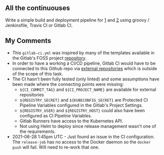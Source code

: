 ## All the continuouses

Write a simple build and deployment pipeline for [1](../1) and [2](../2) using groovy / Jenkinsfile, Travis CI or Gitlab CI.

## My Comments

- This `gitlab-ci.yml` was inspired by many of the templates available in the Gitlab's FOSS project [repository](https://gitlab.com/gitlab-org/gitlab-foss/-/tree/master/lib/gitlab/ci/templates).
- In order to have a working a CI/CD pipeline, Gitlab CI would have to be connected to this Github repo via [external repositories](https://docs.gitlab.com/ee/ci/ci_cd_for_external_repos/) which is outside of the scope of this task.
- The CI hasn't been fully tested (only linted) and some assumptions have been made where the connecting points were missing:
    - `${CI_COMMIT_TAG}` and `${CI_PROJECT_NAME}` are available for external repositories 
    - `${REGISTRY_SECRET}` and `${KUBECONFIG_SECRET}` are Protected CI Pipeline Variables configured in the Gitlab's Project Settings.
    - `${REGISTRY_USER}` and `${REGISTRY_HOST}` could also have been configured as CI Pipeline Variables.
    - Gitlab Runners have access to the Kubernetes API.
    - Not using Helm to deploy since release management wasn't one of the requirements.
- 2021-06-28 1:45pm UTC - Just found an issue in the CI configuration. The `release-job` has no access to the Docker daemon so the `docker push` will fail. Will need to re-work that one.